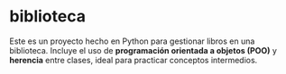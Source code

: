 # biblioteca
Este es un proyecto hecho en Python para gestionar libros en una biblioteca. Incluye el uso de **programación orientada a objetos (POO)** y **herencia** entre clases, ideal para practicar conceptos intermedios.
